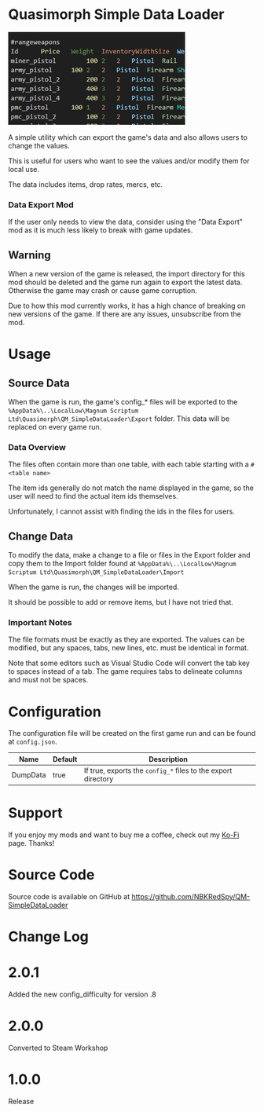 # Quasimorph Simple Data Loader

![thumbnail icon](media/thumbnail.png)

A simple utility which can export the game's data and also allows users to change the values.

This is useful for users who want to see the values and/or modify them for local use.

The data includes items, drop rates, mercs, etc.

### Data Export Mod
If the user only needs to view the data, consider using the "Data Export" mod as it is much less likely to break with game updates.

## Warning

When a new version of the game is released, the import directory for this mod should be deleted and the game run again to export the latest data. 
Otherwise the game may crash or cause game corruption.

Due to how this mod currently works, it has a high chance of breaking on new versions of the game. If there are any issues, unsubscribe from the mod.


# Usage

## Source Data

When the game is run, the game's config_* files will be exported to the `%AppData%\..\LocalLow\Magnum Scriptum Ltd\Quasimorph\QM_SimpleDataLoader\Export` folder.
This data will be replaced on every game run.

### Data Overview
The files often contain more than one table, with each table starting with a `#<table name>`

The item ids generally do not match the name displayed in the game, so the user will need to find the actual item ids themselves.  

Unfortunately, I cannot assist with finding the ids in the files for users.


## Change Data

To modify the data, make a change to a file or files in the Export folder and copy them to the Import folder found at `%AppData%\..\LocalLow\Magnum Scriptum Ltd\Quasimorph\QM_SimpleDataLoader\Import`

When the game is run, the changes will be imported.

It should be possible to add or remove items, but I have not tried that.  

### Important Notes

The file formats must be exactly as they are exported. The values can be modified, but any spaces, tabs, new lines, etc. must be identical in format.

Note that some editors such as Visual Studio Code will convert the tab key to spaces instead of a tab.  The game requires tabs to delineate columns and must not be spaces.

# Configuration

The configuration file will be created on the first game run and can be found at `config.json`.

|Name|Default|Description|
|--|--|--|
|DumpData|true|If true, exports the `config_*` files to the export directory|

# Support
If you enjoy my mods and want to buy me a coffee, check out my [Ko-Fi](https://ko-fi.com/nbkredspy71915) page.
Thanks!

# Source Code
Source code is available on GitHub at https://github.com/NBKRedSpy/QM-SimpleDataLoader

# Change Log
# 2.0.1
Added the new config_difficulty for version .8

# 2.0.0
Converted to Steam Workshop

# 1.0.0
Release